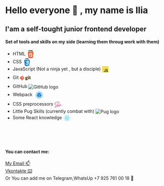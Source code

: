 # Hello everyone :wave: , my name is Ilia

## I'am a self-tought junior frontend developer

#### Set of tools and skills on my side (learning them throug work with them)

* HTML <img width="25px" align="center" src="https://raw.githubusercontent.com/github/explore/80688e429a7d4ef2fca1e82350fe8e3517d3494d/topics/html/html.png" alt="html5 logo"/>
* CSS <img width="25px" align="center" src="https://raw.githubusercontent.com/github/explore/80688e429a7d4ef2fca1e82350fe8e3517d3494d/topics/css/css.png" alt="CSS logo" />
* JavaScript (Not a ninja yet , but a disciple) <img width="20px" align="center" src="https://raw.githubusercontent.com/github/explore/80688e429a7d4ef2fca1e82350fe8e3517d3494d/topics/javascript/javascript.png" alt="Javascript logo" />
* Git <img width="35px" align="center" src="https://raw.githubusercontent.com/github/explore/80688e429a7d4ef2fca1e82350fe8e3517d3494d/topics/git/git.png" alt="git logo" />
* GitHub <img width="25px" align="center" src="https://cdn0.iconfinder.com/data/icons/octicons/1024/mark-github-512.png" alt="GitHub logo" />
* Webpack <img width="35px" align="center" src="https://raw.githubusercontent.com/github/explore/80688e429a7d4ef2fca1e82350fe8e3517d3494d/topics/webpack/webpack.png" alt="webpack logo" />
* CSS preprocessors <img width="25px" align="center" src="https://raw.githubusercontent.com/github/explore/80688e429a7d4ef2fca1e82350fe8e3517d3494d/topics/sass/sass.png" alt="SASS logo" />
* Little Pug Skills (currently combat with) <img width="25px" align="center" src="https://camo.githubusercontent.com/a43de8ca816e78b1c2666f7696f449b2eeddbeca/68747470733a2f2f63646e2e7261776769742e636f6d2f7075676a732f7075672d6c6f676f2f656563343336636565386664396431373236643738333963626539396431663639343639326330632f5356472f7075672d66696e616c2d6c6f676f2d5f2d636f6c6f75722d3132382e737667" alt="Pug logo" />
* Some React knowledge <img width="25px" align="center" src="https://raw.githubusercontent.com/github/explore/80688e429a7d4ef2fca1e82350fe8e3517d3494d/topics/react/react.png" alt="React logo" />

<br>
<br>
<br>

#### You can contact me: 

<a href="mailto:ilGapone@yandex.ru" taeget="_blank"> My Email :mailbox: </a>
<br/>
<a href="https://vk.com/id139610752" taeget="_blank"> Vkontakte :keyboard: </a>
<br/>
Or You can add me on Telegram,WhatsUp +7 925 761 00 18 :iphone:
<br/>
